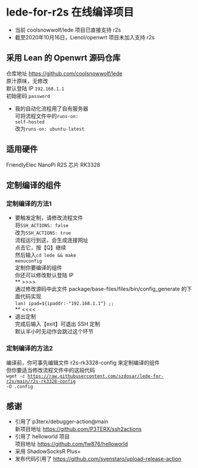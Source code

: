 # lede-for-r2s 在线编译项目
* 当前 coolsnowwolf/lede 项目已直接支持 r2s
* 截至2020年10月16日，Lienol/openwrt 项目未加入支持 r2s

## 采用 Lean 的 Openwrt 源码仓库
仓库地址 https://github.com/coolsnowwolf/lede<br>
原汁原味，无修改<br>
默认登陆 IP <code>192.168.1.1</code><br>
初始密码 <code>password</code>
* 我的自动化流程用了自有服务器<br>
可将流程文件中的<code>runs-on: self-hosted</code><br>
改为<code>runs-on: ubuntu-latest</code>

## 适用硬件
FriendlyElec NanoPi R2S 芯片 RK3328

## 定制编译的组件
### 定制编译的方法1<br>
* 要触发定制，请修改流程文件<br>
将<code>SSH_ACTIONS: false</code><br>
改为<code>SSH_ACTIONS: true</code><br>
流程运行到这，会生成连接网址<br>
点击它，按【Q】继续<br>
然后输入<code>cd lede && make menuconfig</code><br>
定制你要编译的组件<br>
你还可以修改默认登陆 IP<br>
** >>>><br>
通过修改源码中此文件 package/base-files/files/bin/config_generate 的下面代码实现<br>
<code>lan) ipad=${ipaddr:-"192.168.1.1"} ;;</code><br>
** <<<<<br>
* 退出定制<br>
完成后输入【exit】可退出 SSH 定制<br>
默认半小时无动作会跳过这个环节<br>
### 定制编译的方法2<br>
编译前，你可事先编辑文件 r2s-rk3328-config 来定制编译的组件<br>
但你要适当修改流程文件中的这段代码<br>
<code>wget -c https://raw.githubusercontent.com/szdosar/lede-for-r2s/main/r2s-rk3328-config -O .config</code>


## 感谢
* 引用了 p3terx/debugger-action@main<br>
新项目地址 https://github.com/P3TERX/ssh2actions<br>
* 引用了 helloworld 项目<br>
项目地址 https://github.com/fw876/helloworld<br>
* 采用 ShadowSocksR Plus+<br>
* 发布代码引用了 https://github.com/svenstaro/upload-release-action<br>
